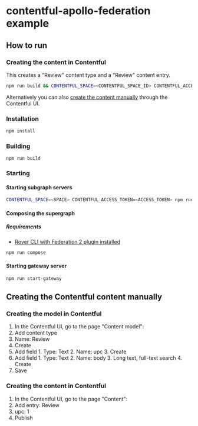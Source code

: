 # contentful-apollo-federation example

## How to run

### Creating the content in Contentful

This creates a "Review" content type and a "Review" content entry.

```sh
npm run build && CONTENTFUL_SPACE=<CONTENTFUL_SPACE_ID> CONTENTFUL_ACCESS_TOKEN=<CONTENTFUL_CONTENT_MANAGEMENT_TOKEN> CONTENTFUL_ENVIRONMENT=<CONTENTFUL_ENVIRONMENT> npm run create-content
```

Alternatively you can also [create the content manually](#creating-the-contentful-content-manually) through the Contentful UI.

### Installation

```sh
npm install
```

### Building

```
npm run build
```

### Starting

#### Starting subgraph servers

```sh
CONTENTFUL_SPACE=<SPACE> CONTENTFUL_ACCESS_TOKEN=<ACCESS_TOKEN> npm run start-subgraphs
```

#### Composing the supergraph

##### Requirements

* [Rover CLI with Federation 2 plugin installed](https://www.apollographql.com/docs/federation/v2/quickstart/setup/#1-install-the-rover-cli)

```sh
npm run compose
```

#### Starting gateway server

```sh
npm run start-gateway
```

## Creating the Contentful content manually

### Creating the model in Contentful

1. In the Contentful UI, go to the page "Content model":
2. Add content type
1. Name: Review
2. Create
3. Add field 1. Type: Text 2. Name: upc 3. Create
4. Add field 1. Type: Text 2. Name: body 3. Long text, full-text search 4. Create
5. Save

### Creating the content in Contentful

1. In the Contentful UI, go to the page "Content":
2. Add entry: Review
1. upc: 1
2. Publish
